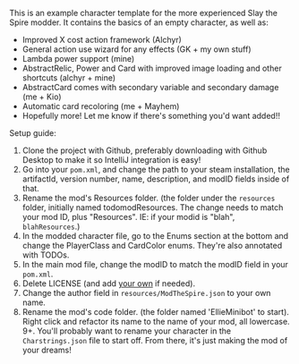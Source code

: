 This is an example character template for the more experienced Slay the Spire modder.
It contains the basics of an empty character, as well as:
- Improved X cost action framework (Alchyr)
- General action use wizard for any effects (GK + my own stuff)
- Lambda power support (mine)
- AbstractRelic, Power and Card with improved image loading and other shortcuts (alchyr + mine)
- AbstractCard comes with secondary variable and secondary damage (me + Kio)
- Automatic card recoloring (me + Mayhem)
- Hopefully more! Let me know if there's something you'd want added!!

Setup guide:
1. Clone the project with Github, preferably downloading with Github Desktop to make it so IntelliJ integration is easy!
2. Go into your `pom.xml`, and change the path to your steam installation, the artifactId, version number, name, description, and modID fields inside of that.
3. Rename the mod's Resources folder. (the folder under the `resources` folder, initially named todomodResources. The change needs to match your mod ID, plus "Resources". IE: if your modid is "blah", `blahResources`.)
4. In the modded character file, go to the Enums section at the bottom and change the PlayerClass and CardColor enums. They're also annotated with TODOs.
5. In the main mod file, change the modID to match the modID field in your `pom.xml`.
6. Delete LICENSE (and add [your own](https://docs.github.com/en/repositories/managing-your-repositorys-settings-and-features/customizing-your-repository/licensing-a-repository) if needed).
7. Change the author field in `resources/ModTheSpire.json` to your own name.
8. Rename the mod's code folder. (the folder named 'EllieMinibot' to start). Right click and refactor its name to the name of your mod, all lowercase.
9+. You'll probably want to rename your character in the `Charstrings.json` file to start off. From there, it's just making the mod of your dreams!